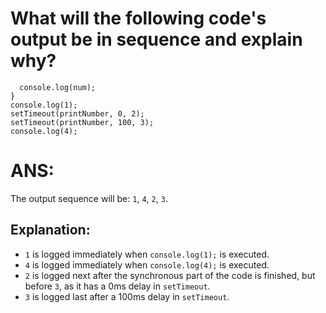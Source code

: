 #  What will the following code's output be in sequence and explain why?
```function printNumber(num) {
  console.log(num);
}
console.log(1);
setTimeout(printNumber, 0, 2);
setTimeout(printNumber, 100, 3);
console.log(4);
```
# ANS:
The output sequence will be: `1`, `4`, `2`, `3`.
## Explanation:
- `1` is logged immediately when `console.log(1);` is executed.
- `4` is logged immediately when `console.log(4);` is executed.
- `2` is logged next after the synchronous part of the code is finished, but before `3`, as it has a 0ms delay in `setTimeout`.
- `3` is logged last after a 100ms delay in `setTimeout`.
